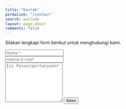 ```yaml
---
title: "Kontak"
permalink: "/contact"
search: exclude
layout: page-about
comments: false
---
```


<form id="kontak" action="https://formspree.io/{{site.formspree}}" method="POST">    
<p class="mb-4">Silakan lengkapi form berikut untuk menghubungi kami.</p>
<div class="form-group row">
<div class="col-md-6">
<input class="form-control" type="text" name="name" placeholder="Nama *" required>
</div>
<div class="col-md-6">
<input class="form-control" type="email" name="email" placeholder="Alamat E-mail*" required>
</div>
</div>
<textarea rows="8" class="form-control mb-3" name="message" placeholder="Isi Pesan/pertanyaan*" required></textarea>    
<input class="btn btn-success" type="submit" value="Kirim">
</form>
<p id="kontak-status"></p>

<script>
  var form = document.getElementById("kontak");
  
  async function handleSubmit(event) {
    event.preventDefault();
    var status = document.getElementById("kontak-status");
    var ngumpet = document.getElementById("kontak");
    var data = new FormData(event.target);
    fetch(event.target.action, {
      method: form.method,
      body: data,
      headers: {
          'Accept': 'application/json'
      }
    }).then(response => {
      if (response.ok) {
        status.innerHTML = "<b>Terima kasih atas kiriman anda!</b><br>Kami akan memeriksanya dan mengirimkan tanggapan sesegera mungkin jika dibutuhkan.<br><br>Kembali ke <a href='/'>halaman depan</a>.";
        kontak.setAttribute('style', 'display:none !important');
        form.reset()
      } else {
        response.json().then(data => {
          if (Object.hasOwn(data, 'errors')) {
            status.innerHTML = data["errors"].map(error => error["message"]).join(", ")
          } else {
            status.innerHTML = "Ups! Ada masalah saat mengirim form.<br><br>Coba <a href='/contact'>ulangi lagi dengan isian yang lengkap dan benar</a>."
          }
        })
      }
    }).catch(error => {
      status.innerHTML = "Ups! Ada masalah saat mengirim form.<br><br>Coba <a href='/contact'>ulangi lagi dengan isian yang lengkap dan benar</a>."
    });
  }
  form.addEventListener("submit", handleSubmit)
</script>